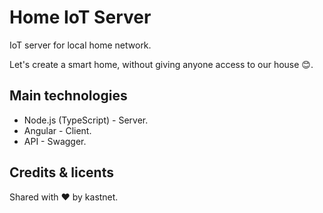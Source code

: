 # Home IoT Server
IoT server for local home network.

Let's create a smart home, without giving anyone access to our house 😊.

## Main technologies

* Node.js (TypeScript) - Server.
* Angular - Client.
* API - Swagger.

## Credits & licents
Shared with ❤️ by kastnet.
